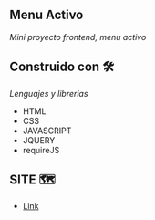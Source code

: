 ## Menu Activo

_Mini proyecto frontend, menu activo_

## Construido con 🛠️

_Lenguajes y librerias_

* HTML
* CSS
* JAVASCRIPT
* JQUERY
* requireJS

## SITE 🗺️

* [Link](https://site-menu-activo.netlify.app)



